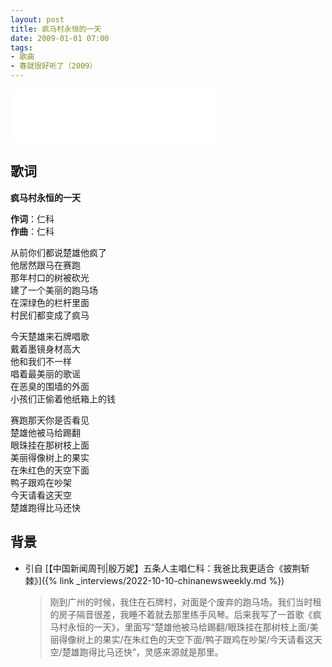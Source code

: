 ```yaml
---
layout: post
title: 疯马村永恒的一天
date: 2009-01-01 07:00
tags:
- 歌曲
- 春就很好听了（2009）
---
```


<iframe frameborder="no" border="0" marginwidth="0" marginheight="0" width=330 height=86 src="//music.163.com/outchain/player?type=2&id=143752&auto=1&height=66"></iframe>

## 歌词

**疯马村永恒的一天**

**作词**：仁科  
**作曲**：仁科

从前你们都说楚雄他疯了  
他居然跟马在赛跑  
那年村口的树被砍光  
建了一个美丽的跑马场  
在深绿色的栏杆里面  
村民们都变成了疯马

今天楚雄来石牌唱歌  
戴着墨镜身材高大  
他和我们不一样  
唱着最美丽的歌谣  
在恶臭的围墙的外面  
小孩们正偷着他纸箱上的钱

赛跑那天你是否看见  
楚雄他被马给踢翻  
眼珠挂在那树枝上面  
美丽得像树上的果实  
在朱红色的天空下面  
鸭子跟鸡在吵架  
今天请看这天空  
楚雄跑得比马还快

## 背景

* 引自 [【中国新闻周刊\|殷万妮】五条人主唱仁科：我爸比我更适合《披荆斩棘》]({% link _interviews/2022-10-10-chinanewsweekly.md %})
  
  > 刚到广州的时候，我住在石牌村，对面是个废弃的跑马场。我们当时租的房子隔音很差，我睡不着就去那里练手风琴。后来我写了一首歌《疯马村永恒的一天》，里面写“楚雄他被马给踢翻/眼珠挂在那树枝上面/美丽得像树上的果实/在朱红色的天空下面/鸭子跟鸡在吵架/今天请看这天空/楚雄跑得比马还快”，灵感来源就是那里。